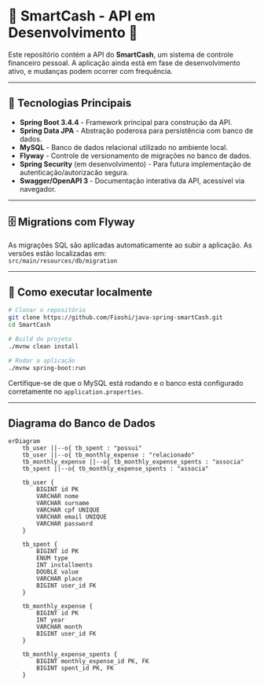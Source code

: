 # 🚧 SmartCash - API em Desenvolvimento 🚧

Este repositório contém a API do **SmartCash**, um sistema de controle financeiro pessoal. A aplicação ainda está em fase de desenvolvimento ativo, e mudanças podem ocorrer com frequência.

---

## 🧰 Tecnologias Principais

- **Spring Boot 3.4.4** - Framework principal para construção da API.
- **Spring Data JPA** - Abstração poderosa para persistência com banco de dados.
- **MySQL** - Banco de dados relacional utilizado no ambiente local.
- **Flyway** - Controle de versionamento de migrações no banco de dados.
- **Spring Security** (em desenvolvimento) - Para futura implementação de autenticação/autorizacão segura.
- **Swagger/OpenAPI 3** - Documentação interativa da API, acessível via navegador.

---

## 🗄️ Migrations com Flyway

As migrações SQL são aplicadas automaticamente ao subir a aplicação. As versões estão localizadas em:  
`src/main/resources/db/migration`

---

## 🚀 Como executar localmente

```bash
# Clonar o repositório
git clone https://github.com/Fioshi/java-spring-smartCash.git
cd SmartCash

# Build do projeto
./mvnw clean install

# Rodar a aplicação
./mvnw spring-boot:run
```

Certifique-se de que o MySQL está rodando e o banco está configurado corretamente no `application.properties`.

---

## Diagrama do Banco de Dados

```mermaid
erDiagram
    tb_user ||--o{ tb_spent : "possui"
    tb_user ||--o{ tb_monthly_expense : "relacionado"
    tb_monthly_expense ||--o{ tb_monthly_expense_spents : "associa"
    tb_spent ||--o{ tb_monthly_expense_spents : "associa"

    tb_user {
        BIGINT id PK
        VARCHAR nome
        VARCHAR surname
        VARCHAR cpf UNIQUE
        VARCHAR email UNIQUE
        VARCHAR password
    }

    tb_spent {
        BIGINT id PK
        ENUM type
        INT installments
        DOUBLE value
        VARCHAR place
        BIGINT user_id FK
    }

    tb_monthly_expense {
        BIGINT id PK
        INT year
        VARCHAR month
        BIGINT user_id FK
    }

    tb_monthly_expense_spents {
        BIGINT monthly_expense_id PK, FK
        BIGINT spent_id PK, FK
    }
